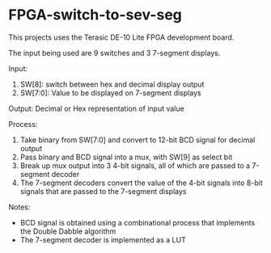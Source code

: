 # FPGA-switch-to-sev-seg

This projects uses the Terasic DE-10 Lite FPGA development board.

The input being used are 9 switches and 3 7-segment displays.

Input:
1. SW[8]: switch between hex and decimal display output
2. SW[7:0]: Value to be displayed on 7-segment displays

Output:
Decimal or Hex representation of input value

Process:
1. Take binary from SW[7:0] and convert to 12-bit BCD signal for decimal output
2. Pass binary and BCD signal into a mux, with SW[9] as select bit
3. Break up mux output into 3 4-bit signals, all of which are passed to a 7-segment decoder
4. The 7-segment decoders convert the value of the 4-bit signals into 8-bit signals that are passed to the 7-segment displays

Notes:
- BCD signal is obtained using a combinational process that implements the Double Dabble algorithm
- The 7-segment decoder is implemented as a LUT
